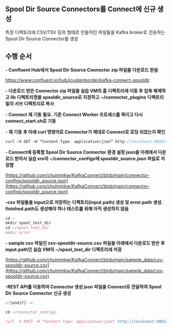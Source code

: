 
## Spool Dir Source Connectors를 Connect에 신규 생성
 
특정 디렉토리에 CSV/TSV 등의 형태로 만들어진 파일들을 Kafka broker로 전송하는 Spool Dir Source Connector를 생성  
 
## 수행 순서
**- Confluent Hub에서 Spool Dir Source Connector zip 파일을 다운로드 받음**

https://www.confluent.io/hub/jcustenborder/kafka-connect-spooldir 

 
**- 다운로드 받은 Connector zip 파일을 실습 VM의 홈 디렉토리에 이동 후 압축 해제하고 lib 디렉토리명을 spooldir_source로 지정하고 ~/connector_plugins 디렉토리 밑의 서브 디렉토리로 복사**

 
**- Connect 재 기동 필요. 기존 Connect Worker 프로세스를 죽이고 다시 connect_start.sh로 기동**

 
**- 재 기동 후 아래 curl 명령어로 Connector가 제대로 Connect로 로딩 되었는지 확인**

```js
curl –X GET –H “Content-Type: application/json” http://localhost:8083/connector-plugins
```

**- Connect에 등록할 Spool Dir Source Connector 환경 설정 json을 아래에서 다운로드 받아서 실습 vm의 ~/connector_configs에 spooldir_source.json 파일로 저장함**

[https://github.com/chulminkw/KafkaConnect/blob/main/connector-configs/spooldir_source.json](https://github.com/chulminkw/KafkaConnect/blob/main/connector-configs/spooldir_source.json)

**-csv 파일들을 input으로 저장하는 디렉토리(input.path) 생성 및 error.path 생성. finished.path도 생성해야 하나 테스트를 위해 아직 생성하지 않음**

```js
cd ~
mkdir spool_test_dir
cd ~/spool_test_dir
mkdir error
```

**- sample csv 파일인 csv-spooldir-source.csv 파일을 아래에서 다운로드 받은 후 input.path인 실습 VM의 ~/spool_test_dir 디렉토리에 저장**

[https://github.com/chulminkw/KafkaConnect/blob/main/sample_data/csv-spooldir-source.csv](https://github.com/chulminkw/KafkaConnect/blob/main/sample_data/csv-spooldir-source.csv)

**-REST API를 이용하여 Connector 생성 json 파일을 Connect로 전달하여 Spool Dir Source Connector 신규 생성**
```js
<![endif]-->

cd ~/connector_configs

curl -X POST -H "Content-Type: application/json" http://localhost:8083/connectors --data @spooldir_source.json
```